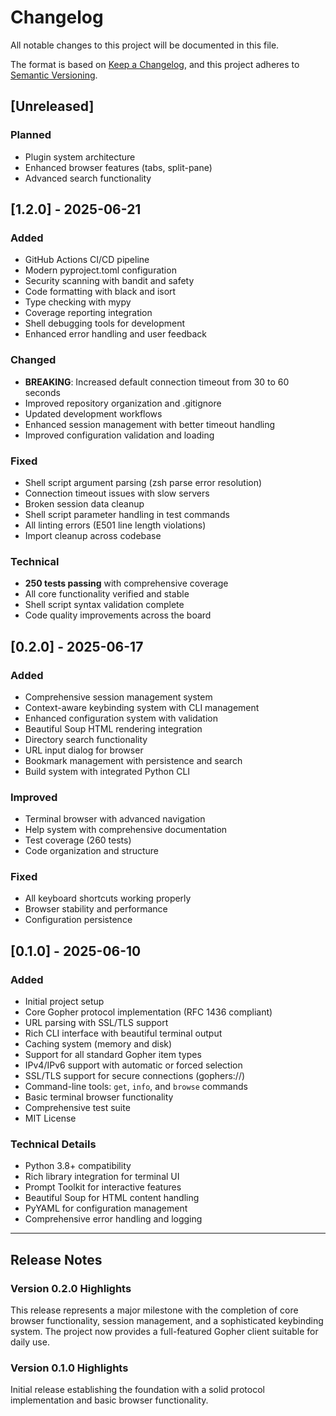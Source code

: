 # Changelog

All notable changes to this project will be documented in this file.

The format is based on [Keep a Changelog](https://keepachangelog.com/en/1.0.0/),
and this project adheres to [Semantic Versioning](https://semver.org/spec/v2.0.0.html).

## [Unreleased]

### Planned
- Plugin system architecture
- Enhanced browser features (tabs, split-pane)
- Advanced search functionality

## [1.2.0] - 2025-06-21

### Added
- GitHub Actions CI/CD pipeline
- Modern pyproject.toml configuration
- Security scanning with bandit and safety
- Code formatting with black and isort
- Type checking with mypy
- Coverage reporting integration
- Shell debugging tools for development
- Enhanced error handling and user feedback

### Changed
- **BREAKING**: Increased default connection timeout from 30 to 60 seconds
- Improved repository organization and .gitignore
- Updated development workflows
- Enhanced session management with better timeout handling
- Improved configuration validation and loading

### Fixed
- Shell script argument parsing (zsh parse error resolution)
- Connection timeout issues with slow servers
- Broken session data cleanup
- Shell script parameter handling in test commands
- All linting errors (E501 line length violations)
- Import cleanup across codebase

### Technical
- **250 tests passing** with comprehensive coverage
- All core functionality verified and stable
- Shell script syntax validation complete
- Code quality improvements across the board

## [0.2.0] - 2025-06-17

### Added
- Comprehensive session management system
- Context-aware keybinding system with CLI management
- Enhanced configuration system with validation
- Beautiful Soup HTML rendering integration
- Directory search functionality
- URL input dialog for browser
- Bookmark management with persistence and search
- Build system with integrated Python CLI

### Improved
- Terminal browser with advanced navigation
- Help system with comprehensive documentation
- Test coverage (260 tests)
- Code organization and structure

### Fixed
- All keyboard shortcuts working properly
- Browser stability and performance
- Configuration persistence

## [0.1.0] - 2025-06-10

### Added
- Initial project setup
- Core Gopher protocol implementation (RFC 1436 compliant)
- URL parsing with SSL/TLS support
- Rich CLI interface with beautiful terminal output
- Caching system (memory and disk)
- Support for all standard Gopher item types
- IPv4/IPv6 support with automatic or forced selection
- SSL/TLS support for secure connections (gophers://)
- Command-line tools: `get`, `info`, and `browse` commands
- Basic terminal browser functionality
- Comprehensive test suite
- MIT License

### Technical Details
- Python 3.8+ compatibility
- Rich library integration for terminal UI
- Prompt Toolkit for interactive features
- Beautiful Soup for HTML content handling
- PyYAML for configuration management
- Comprehensive error handling and logging

---

## Release Notes

### Version 0.2.0 Highlights
This release represents a major milestone with the completion of core browser functionality, session management, and a sophisticated keybinding system. The project now provides a full-featured Gopher client suitable for daily use.

### Version 0.1.0 Highlights
Initial release establishing the foundation with a solid protocol implementation and basic browser functionality.

